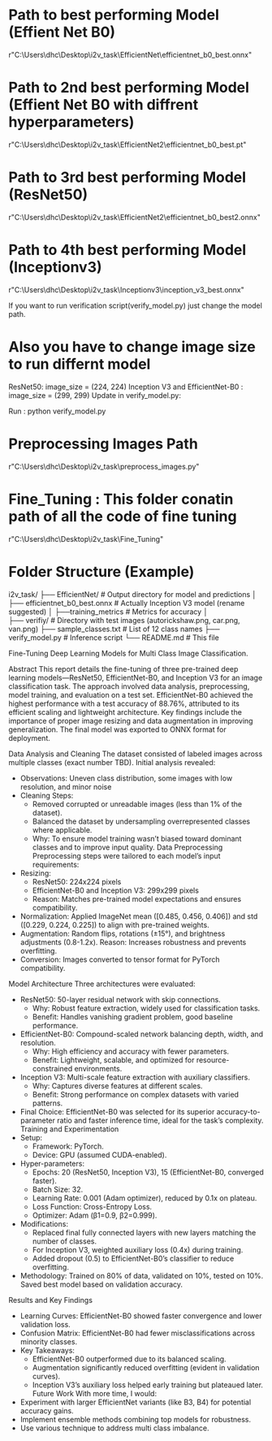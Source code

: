 # Path to best performing Model (Effient Net B0) 
r"C:\Users\dhc\Desktop\i2v_task\EfficientNet\efficientnet_b0_best.onnx"

# Path to 2nd best performing Model (Effient Net B0 with diffrent hyperparameters) 
r"C:\Users\dhc\Desktop\i2v_task\EfficientNet2\efficientnet_b0_best.pt"

# Path to 3rd best performing Model (ResNet50) 
r"C:\Users\dhc\Desktop\i2v_task\EfficientNet2\efficientnet_b0_best2.onnx"

# Path to 4th best performing Model (Inceptionv3) 
r"C:\Users\dhc\Desktop\i2v_task\Inceptionv3\inception_v3_best.onnx"

If you want to run verification script(verify_model.py) just change the model path.


# Also you have to change image size to run differnt model
ResNet50: image_size = (224, 224)
Inception V3 and EfficientNet-B0 : image_size = (299, 299)
Update in verify_model.py:

Run : python verify_model.py

# Preprocessing Images Path
r"C:\Users\dhc\Desktop\i2v_task\preprocess_images.py"

# Fine_Tuning : This folder conatin path of all the code of fine tuning
r"C:\Users\dhc\Desktop\i2v_task\Fine_Tuning"

# Folder Structure (Example)
i2v_task/
├── EfficientNet/                    # Output directory for model and predictions
│   ├── efficientnet_b0_best.onnx    # Actually Inception V3 model (rename suggested)
│   ├──training_metrics              # Metrics for accuracy
│                   
├── verifiy/       # Directory with test images (autorickshaw.png, car.png, van.png)
├── sample_classes.txt         # List of 12 class names
├── verify_model.py            # Inference script
└── README.md                  # This file




Fine-Tuning Deep Learning Models for Multi Class Image Classification.


Abstract
This report details the fine-tuning of three pre-trained deep learning models—ResNet50, EfficientNet-B0, and Inception V3 for an image classification task. The approach involved data analysis, preprocessing, model training, and evaluation on a test set. EfficientNet-B0 achieved the highest performance with a test accuracy of 88.76%, attributed to its efficient scaling and lightweight architecture. Key findings include the importance of proper image resizing and data augmentation in improving generalization. The final model was exported to ONNX format for deployment.


Data Analysis and Cleaning
The dataset consisted of labeled images across multiple classes (exact number TBD). Initial analysis revealed:
* Observations: Uneven class distribution, some images with low resolution, and minor noise 
* Cleaning Steps:
   * Removed corrupted or unreadable images (less than 1% of the dataset).
   * Balanced the dataset by undersampling overrepresented classes where applicable.
   * Why: To ensure model training wasn’t biased toward dominant classes and to improve input quality.
Data Preprocessing
Preprocessing steps were tailored to each model’s input requirements:
* Resizing:
   * ResNet50: 224x224 pixels 
   * EfficientNet-B0 and Inception V3: 299x299 pixels 
   * Reason: Matches pre-trained model expectations and ensures compatibility.
* Normalization: Applied ImageNet mean ([0.485, 0.456, 0.406]) and std ([0.229, 0.224, 0.225]) to align with pre-trained weights.
* Augmentation: Random flips, rotations (±15°), and brightness adjustments (0.8-1.2x). Reason: Increases robustness and prevents overfitting.
* Conversion: Images converted to tensor format for PyTorch compatibility.


Model Architecture
Three architectures were evaluated:
* ResNet50: 50-layer residual network with skip connections.
   * Why: Robust feature extraction, widely used for classification tasks.
   * Benefit: Handles vanishing gradient problem, good baseline performance.
* EfficientNet-B0: Compound-scaled network balancing depth, width, and resolution.
   * Why: High efficiency and accuracy with fewer parameters.
   * Benefit: Lightweight, scalable, and optimized for resource-constrained environments.
* Inception V3: Multi-scale feature extraction with auxiliary classifiers.
   * Why: Captures diverse features at different scales.
   * Benefit: Strong performance on complex datasets with varied patterns.
* Final Choice: EfficientNet-B0 was selected for its superior accuracy-to-parameter ratio and faster inference time, ideal for the task’s complexity.
Training and Experimentation
* Setup:
   * Framework: PyTorch.
   * Device: GPU (assumed CUDA-enabled).
* Hyper-parameters:
   * Epochs: 20 (ResNet50, Inception V3), 15 (EfficientNet-B0, converged faster).
   * Batch Size: 32.
   * Learning Rate: 0.001 (Adam optimizer), reduced by 0.1x on plateau.
   * Loss Function: Cross-Entropy Loss.
   * Optimizer: Adam (β1=0.9, β2=0.999).
* Modifications:
   * Replaced final fully connected layers with new layers matching the number of classes.
   * For Inception V3, weighted auxiliary loss (0.4x) during training.
   * Added dropout (0.5) to EfficientNet-B0’s classifier to reduce overfitting.
* Methodology: Trained on 80% of data, validated on 10%, tested on 10%. Saved best model based on validation accuracy.


Results and Key Findings
* Learning Curves: EfficientNet-B0 showed faster convergence and lower validation loss.
* Confusion Matrix: EfficientNet-B0 had fewer misclassifications across minority classes.
* Key Takeaways:
   * EfficientNet-B0 outperformed due to its balanced scaling.
   * Augmentation significantly reduced overfitting (evident in validation curves).
   * Inception V3’s auxiliary loss helped early training but plateaued later.
Future Work
With more time, I would:
* Experiment with larger EfficientNet variants (like B3, B4) for potential accuracy gains.
* Implement ensemble methods combining top models for robustness.
* Use various technique to address multi class imbalance.














